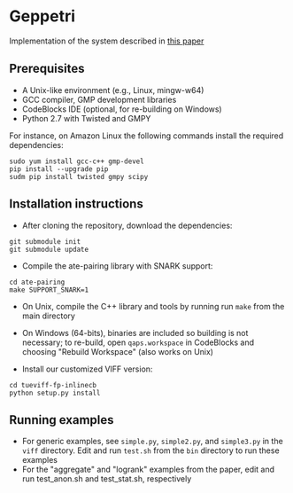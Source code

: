 # Geppetri

Implementation of the system described in [this paper](https://eprint.iacr.org/2017/013)

## Prerequisites

 - A Unix-like environment (e.g., Linux, mingw-w64)
 - GCC compiler, GMP development libraries
 - CodeBlocks IDE (optional, for re-building on Windows)
 - Python 2.7 with Twisted and GMPY
 
 For instance, on Amazon Linux the following commands install the required dependencies:
 
 ```
 sudo yum install gcc-c++ gmp-devel
 pip install --upgrade pip
 sudm pip install twisted gmpy scipy
 ```

## Installation instructions

 - After cloning the repository, download the dependencies:

```
git submodule init
git submodule update
```

 - Compile the ate-pairing library with SNARK support:

```
cd ate-pairing
make SUPPORT_SNARK=1
```

 - On Unix, compile the C++ library and tools by running run ``make`` from the main directory
 
 - On Windows (64-bits), binaries are included so building is not necessary; to re-build, open `qaps.workspace` in CodeBlocks and choosing "Rebuild Workspace" (also works on Unix)

 - Install our customized VIFF version:
 
```
cd tueviff-fp-inlinecb
python setup.py install
```

## Running examples

 - For generic examples, see `simple.py`, `simple2.py`, and `simple3.py` in the `viff` directory. Edit and run `test.sh` from the `bin` directory to run these examples
 - For the "aggregate" and "logrank" examples from the paper, edit and run test_anon.sh and test_stat.sh, respectively
